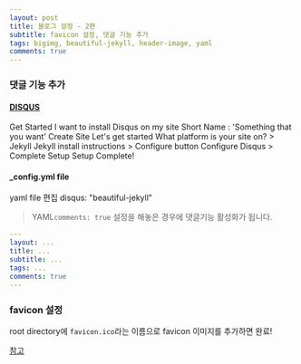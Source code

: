 ```yaml
---
layout: post
title: 블로그 설정 - 2편
subtitle: favicon 설정, 댓글 기능 추가
tags: bigimg, beautiful-jekyll, header-image, yaml
comments: true
---
```


### 댓글 기능 추가

#### [DISQUS](https://disqus.com/)
Get Started
I want to install Disqus on my site
Short Name : 'Something that you want'
Create Site
Let's get started
What platform is your site on? > Jekyll
Jekyll install instructions > Configure button
Configure Disqus > Complete Setup
Setup Complete!

#### _config.yml file
yaml file 편집
disqus: "beautiful-jekyll"


> YAML`comments: true` 설정을 해놓은 경우에 댓글기능 활성화가 됩니다.

```YAML
---
layout: ...
title: ...
subtitle: ...
tags: ...
comments: true
---
```


### favicon 설정
root directory에 `favicon.ico`라는 이름으로 favicon 이미지를 추가하면 완료!

[참고](https://gauger.io/fonticon/)